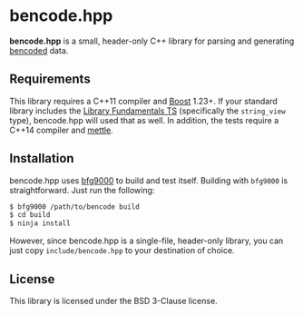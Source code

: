 # bencode.hpp

**bencode.hpp** is a small, header-only C++ library for parsing and generating
[bencoded](https://en.wikipedia.org/wiki/Bencode) data.

## Requirements

This library requires a C++11 compiler and [Boost](http://www.boost.org/)
1.23+. If your standard library includes the [Library Fundamentals
TS](http://www.open-std.org/jtc1/sc22/wg21/docs/papers/2015/n4480.html)
(specifically the `string_view` type), bencode.hpp will used that as well. In
addition, the tests require a C++14 compiler and
[mettle](https://jimporter.github.io/mettle/).

## Installation

bencode.hpp uses [bfg9000](https://jimporter.github.io/bfg9000/) to build and
test itself. Building with `bfg9000` is straightforward. Just run the following:

```sh
$ bfg9000 /path/to/bencode build
$ cd build
$ ninja install
```

However, since bencode.hpp is a single-file, header-only library, you can just
copy `include/bencode.hpp` to your destination of choice.

## License

This library is licensed under the BSD 3-Clause license.
